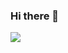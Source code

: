 ### Hi there 👋

<img src="https://img.shields.io/badge/React-61DAFB?style=flat-square&logo=React&logoColor=000000"/>

<!--
**zziwonCHOI/zziwonCHOI** is a ✨ _special_ ✨ repository because its `README.md` (this file) appears on your GitHub profile.

Here are some ideas to get you started:

- 🔭 I’m currently working on ...
- 🌱 I’m currently learning ...
- 👯 I’m looking to collaborate on ...
- 🤔 I’m looking for help with ...
- 💬 Ask me about ...
- 📫 How to reach me: ...
- 😄 Pronouns: ...
- ⚡ Fun fact: ...
-->
